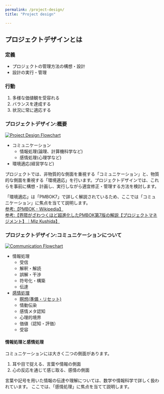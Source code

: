 ```yaml
---
permalink: /project-design/
title: "Project design"

---
```


<!-- * TOC
{:toc} -->

## プロジェクトデザインとは

### 定義

* プロジェクトの管理方法の構想・設計  
* 設計の実行・管理  

### 行動

1. 多様な価値観を受容れる
1. バランスを達成する
1. 状況に常に適応する

### プロジェクトデザイン:概要

[![Project Design Flowchart](../assets/images/PDFlow.jpg)](../assets/images/PDFlow.jpg)

<!-- ![Project Design Flowchart](../assets/images/PDFlow.avif.jpg) -->

* コミュニケーション  
  * 情報処理(論理、計算機科学など)
  * 感情処理(心理学など)
* 環境適応(経営学など)

プロジェクトでは、非物質的な側面を重視する「コミュニケーション」と、物質的な側面を重視する「環境適応」を行います。プロジェクトデザインでは、これらを事前に構想・計画し、実行しながら適宜修正・管理する方法を検討します。

「環境適応」は「PMBOK7」で詳しく解説されているため、ここでは「コミュニケーション」に焦点を当てて説明します。  
[参考:【PMBOK - Wikipedia】](https://ja.wikipedia.org/wiki/PMBOK)  
[参考:【界隈がざわつくほど超進化したPMBOK第7版の解説【プロジェクトマネジメント】｜Miz Kushida】](https://note.com/miz_kushida/n/n103a7da460c5)

### プロジェクトデザイン:コミュニケーションについて

[![Communication Flowchart](../assets/images/PDComFlow.jpg)](../assets/images/PDComFlow.pg)

<!-- <img src="../assets/img/PD&ComFlow.avif.jpg" alt="Communication Flowchart: Key Points of My Methodology"> -->

* 情報処理
  * 受信
  * 解釈・解読
  * 誤解・干渉
  * 符号化・構築
  * 伝達
* [感情処理](/emotional-processing/)
  * [瞑想(準備・リセット)](/meditation/)
  * 情動伝染
  * 感情メタ認知
  * 心理的境界
  * 価値（認知・評価）
  * 受容

#### 情報処理と感情処理

コミュニケーションには大きく二つの側面があります。  

1. 耳や目で捉える、言葉や情報の側面
2. 心の反応を通じて感じ取る、感情の側面

言葉や記号を用いた情報の伝達や理解については、数学や情報科学で詳しく扱われています。
ここでは、「感情処理」に焦点を当てて説明します。
